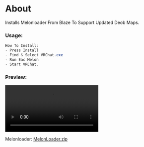 # About
 Installs Melonloader From Blaze To Support Updated Deob Maps.

### Usage:
```cs
How To Install:
- Press Install
- Find & Select VRChat.exe
- Run Eac Melon
- Start VRChat.
```

### Preview:
<video src="https://user-images.githubusercontent.com/73680704/210035710-d656cba0-2799-45c4-8b2b-111d12735da8.mp4"></video>


Melonloader: [MelonLoader.zip](https://github.com/UrFingPoor/ModdedMelon.Installer/files/10507883/MelonLoader.zip)

